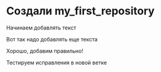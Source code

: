 ﻿# Создали my_first_repository

Начинаем добавлять текст

Вот так надо добавлять еще текста

Хорошо, добавим правильно!

Тестируем исправления в новой ветке
